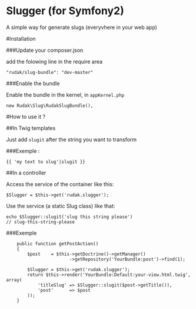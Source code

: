 Slugger (for Symfony2)
===========

A simple way for generate slugs (everyvhere in your web app)

#Installation

###Update your composer.json

add the folowing line in the require area

    "rudak/slug-bundle": "dev-master"

###Enable the bundle

Enable the bundle in the kernel, in ```appKernel.php```

    new Rudak\Slug\RudakSlugBundle(),

#How to use it ?

##In Twig templates

Just add ```slugit``` after the string you want to transform

###Exemple :

    {{ 'my text to slug'|slugit }}
    
##In a controller

Access the service of the container like this:
    
    $Slugger = $this->get('rudak.slugger');

Use the service (a static Slug class) like that:

    echo $Slugger::slugit('slug this string please')
    // slug-this-string-please

###Exemple
    
        public function getPostAction()
        {
            $post    = $this->getDoctrine()->getManager()
                            ->getRepository('YourBundle:post')->find(1);
            
            $Slugger = $this->get('rudak.slugger');
            return $this->render('YourBundle:Default:your-view.html.twig', array(
                'titleSlug' => $Slugger::slugit($post->getTitle()),
                'post'      => $post
            ));
        }

